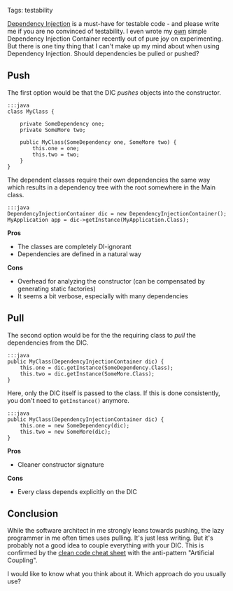 Tags: testability

[Dependency Injection][di] is a must-have for testable code - and please write me if you are no convinced of testability. I even wrote my [own][factory] simple Dependency Injection Container recently out of pure joy on experimenting. But there is one tiny thing that I can't make up my mind about when using Dependency Injection. Should dependencies be pulled or pushed?

[di]: http://www.martinfowler.com/articles/injection.html
[factory]: http://github.com/watoki/factory


## Push ##

The first option would be that the DIC *pushes* objects into the constructor.

	:::java
	class MyClass {

		private SomeDependency one;
		private SomeMore two;

		public MyClass(SomeDependency one, SomeMore two) {
			this.one = one;
			this.two = two;
		}
	}

The dependent classes require their own dependencies the same way which results in a dependency tree with the root somewhere in the Main class.

	:::java
	DependencyInjectionContainer dic = new DependencyInjectionContainer();
	MyApplication app = dic->getInstance(MyApplication.Class);

**Pros**

- The classes are completely DI-ignorant
- Dependencies are defined in a natural way

**Cons**

- Overhead for analyzing the constructor (can be compensated by generating static factories)
- It seems a bit verbose, especially with many dependencies

## Pull ##

The second option would be for the the requiring class to *pull* the dependencies from the DIC.

	:::java
	public MyClass(DependencyInjectionContainer dic) {
		this.one = dic.getInstance(SomeDependency.Class);
		this.two = dic.getInstance(SomeMore.Class);
	}

Here, only the DIC itself is passed to the class. If this is done consistently, you don't need to `getInstance()` anymore.

	:::java
	public MyClass(DependencyInjectionContainer dic) {
		this.one = new SomeDependency(dic);
		this.two = new SomeMore(dic);
	}

**Pros**

- Cleaner constructor signature

**Cons**

- Every class depends explicitly on the DIC


## Conclusion ##

While the software architect in me strongly leans towards pushing, the lazy programmer in me often times uses pulling. It's just less writing. But it's probably not a good idea to couple everything with your DIC. This is confirmed by the [clean code cheat sheet][clean] with the anti-pattern "Artificial Coupling".

I would like to know what you think about it. Which approach do you usually use?

[clean]: http://www.planetgeek.ch/wp-content/uploads/2011/02/Clean-Code-Cheat-Sheet-V1.3.pdf